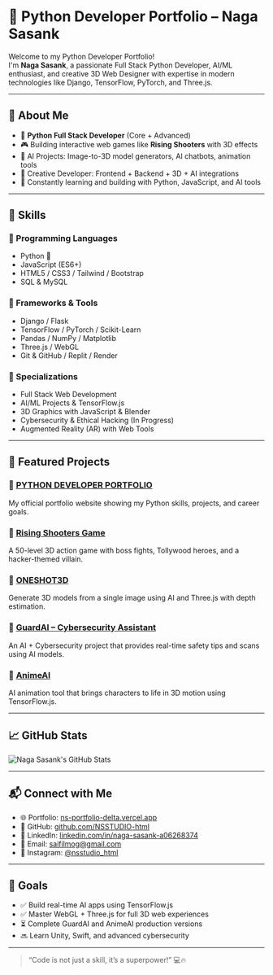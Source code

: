 # 🐍 Python Developer Portfolio – Naga Sasank

Welcome to my Python Developer Portfolio!  
I'm **Naga Sasank**, a passionate Full Stack Python Developer, AI/ML enthusiast, and creative 3D Web Designer with expertise in modern technologies like Django, TensorFlow, PyTorch, and Three.js.

---

## 🚀 About Me

- 💼 **Python Full Stack Developer** (Core + Advanced)
- 🎮 Building interactive web games like **Rising Shooters** with 3D effects
- 🤖 AI Projects: Image-to-3D model generators, AI chatbots, animation tools
- 🎨 Creative Developer: Frontend + Backend + 3D + AI integrations
- 🌱 Constantly learning and building with Python, JavaScript, and AI tools

---

## 🧠 Skills

### 🔹 Programming Languages
- Python 🐍
- JavaScript (ES6+)
- HTML5 / CSS3 / Tailwind / Bootstrap
- SQL & MySQL

### 🔹 Frameworks & Tools
- Django / Flask
- TensorFlow / PyTorch / Scikit-Learn
- Pandas / NumPy / Matplotlib
- Three.js / WebGL
- Git & GitHub / Replit / Render

### 🔹 Specializations
- Full Stack Web Development
- AI/ML Projects & TensorFlow.js
- 3D Graphics with JavaScript & Blender
- Cybersecurity & Ethical Hacking (In Progress)
- Augmented Reality (AR) with Web Tools

---

## 📁 Featured Projects

### 🔸 [PYTHON DEVELOPER PORTFOLIO](https://nsstudio-html.github.io/PYTHON-DEVELOPER-PORTFOLIO/)
My official portfolio website showing my Python skills, projects, and career goals.

### 🔸 [Rising Shooters Game](https://github.com/NSSTUDIO-html/rising-shooters)
A 50-level 3D action game with boss fights, Tollywood heroes, and a hacker-themed villain.

### 🔸 [ONESHOT3D](https://github.com/NSSTUDIO-html/ONESHOT3D)
Generate 3D models from a single image using AI and Three.js with depth estimation.

### 🔸 [GuardAI – Cybersecurity Assistant](https://github.com/NSSTUDIO-html/GuardAI)
An AI + Cybersecurity project that provides real-time safety tips and scans using AI models.

### 🔸 [AnimeAI](https://github.com/NSSTUDIO-html/AnimeAI)
AI animation tool that brings characters to life in 3D motion using TensorFlow.js.

---

## 📈 GitHub Stats

![Naga Sasank's GitHub Stats](https://github-readme-stats.vercel.app/api?username=NSSTUDIO-html&show_icons=true&theme=radical)

---

## 📬 Connect with Me

- 🌐 Portfolio: [ns-portfolio-delta.vercel.app](https://ns-portfolio-delta.vercel.app)
- 🐙 GitHub: [github.com/NSSTUDIO-html](https://github.com/NSSTUDIO-html)
- 🔗 LinkedIn: [linkedin.com/in/naga-sasank-a06268374](https://www.linkedin.com/in/naga-sasank-a06268374)
- 📧 Email: saifilmog@gmail.com
- 📸 Instagram: [@nsstudio_html](https://www.instagram.com/nsstudio_html)

---

## 🧭 Goals

- ✅ Build real-time AI apps using TensorFlow.js
- ✅ Master WebGL + Three.js for full 3D web experiences
- ⏳ Complete GuardAI and AnimeAI production versions
- 🔜 Learn Unity, Swift, and advanced cybersecurity

---

> “Code is not just a skill, it’s a superpower!” 💻🔥
